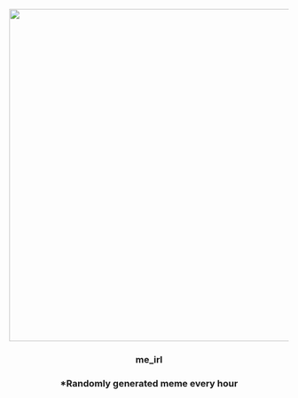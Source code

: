 <p align="center">
        <img src="https://i.redd.it/ys8pdw3v4hp81.jpg" width="600" height="600">
        </p>
        <h3 align="center">me_irl</h3>
        <h3 align="center">*Randomly generated meme every hour</h3>
    